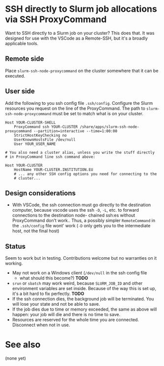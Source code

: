 # SSH directly to Slurm job allocations via SSH ProxyCommand

Want to SSH directly to a Slurm job on your cluster?  This does that.
It was designed for use with the VSCode as a Remote-SSH, but it's a
broadly applicable tools.


## Remote side

Place `slurm-ssh-node-proxycommand` on the cluster somewhere that it
can be executed.


## User side

Add the following to you ssh config file `.ssh/config`.  Configure the
Slurm resources you request on the line of the ProxyCommand.  The path
to `slurm-ssh-node-proxycommand` must be set to match what is on your
cluster.

```
Host YOUR-CLUSTER-SHELL
    ProxyCommand ssh YOUR-CLUSTER /share/apps/slurm-ssh-node-proxycommand --partition=interactive --time=1:00:00
    StrictHostKeyChecking no
    UserKnownHostsFile /dev/null
    User YOUR_USER_NAME

# You also need a cluster alias, unless you write the stuff directly
# in ProxyCommand line ssh command above:

Host YOUR-CLUSTER
    HostName YOUR-CLUSTER.INSTITUTION.EU
    # ... any other SSH config options you need for connecting to the
	# cluster...
```


## Design considerations

- With VSCode, the ssh connection must go directly to the destination
  computer, because vscode uses the ssh `-D`, `-L`, etc. to forward
  connections to the destination node- chained ssh:es without
  ProxyCommand don't work..  Thus, a possibly simpler `RemoteCommand`
  in the `.ssh/config` file wont' work (`-D` only gets you to the
  intermediate host, not the final host)


## Status

Seem to work but in testing.  Contributions welcome but no warranties
on it working.

* May not work on a Windows client (`/dev/null` in the ssh config file
  - what should this become?)  **TODO**
* `srun` or `sbatch` may work weird, because `SLURM_JOB_ID` and other
  environment variables are set inside.  Because of the way this is
  set up, it's a bit hard to fix perfectly.  **TODO**
* If the ssh connection dies, the background job will be terminated.
  You will lose your state and not be able to save.
* If the job dies due to time or memory exceeded, the same as above
  will happen: your job will die and there is no time to save.
* Resources are reserved for the whole time you are connected.
  Disconnect when not in use.



# See also

(none yet)
